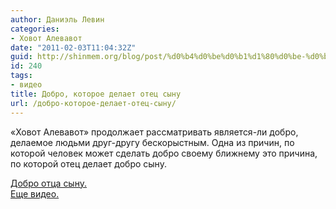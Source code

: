 ```yaml
---
author: Даниэль Левин
categories:
- Ховот Алевавот
date: "2011-02-03T11:04:32Z"
guid: http://shinmem.org/blog/post/%d0%b4%d0%be%d0%b1%d1%80%d0%be-%d0%ba%d0%be%d1%82%d0%be%d1%80%d0%be%d0%b5-%d0%b4%d0%b5%d0%bb%d0%b0%d0%b5%d1%82-%d0%be%d1%82%d0%b5%d1%86-%d1%81%d1%8b%d0%bd%d1%83
id: 240
tags:
- видео
title: Добро, которое делает отец сыну
url: /добро-которое-делает-отец-сыну/
---
```

<!--more-->

«Ховот Алевавот» продолжает рассматривать является-ли добро, делаемое людьми друг-другу бескорыстным. Одна из причин, по которой человек может сделать добро своему ближнему это причина, по которой отец делает добро сыну.



[Добро отца сыну.](http://vimeo.com/19249486)  
[Еще видео.](http://vimeo.com/shinmem)